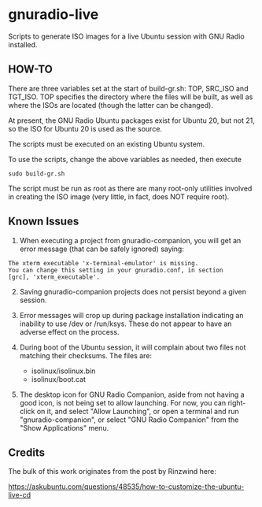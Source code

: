 # gnuradio-live

Scripts to generate ISO images for a live Ubuntu session with GNU
Radio installed.

## HOW-TO

There are three variables set at the start of build-gr.sh: TOP,
SRC_ISO and TGT_ISO.  TOP specifies the directory where the files will
be built, as well as where the ISOs are located (though the latter can
be changed).

At present, the GNU Radio Ubuntu packages exist for Ubuntu 20, but not
21, so the ISO for Ubuntu 20 is used as the source.

The scripts must be executed on an existing Ubuntu system.

To use the scripts, change the above variables as needed, then execute
```
sudo build-gr.sh
```

The script must be run as root as there are many root-only utilities
involved in creating the ISO image (very little, in fact, does NOT
require root).

## Known Issues

1. When executing a project from gnuradio-companion, you will get an
error message (that can be safely ignored) saying:
```
The xterm executable 'x-terminal-emulator' is missing.
You can change this setting in your gnuradio.conf, in section
[grc], 'xterm_executable'.
```

2. Saving gnuradio-companion projects does not persist beyond a given session.

3. Error messages will crop up during package installation indicating an
inability to use /dev or /run/ksys.  These do not appear to have an
adverse effect on the process.

4. During boot of the Ubuntu session, it will complain about two files
not matching their checksums.  The files are:
   - isolinux/isolinux.bin
   - isolinux/boot.cat

5. The desktop icon for GNU Radio Companion, aside from not having a
good icon, is not being set to allow launching.  For now, you can
right-click on it, and select "Allow Launching", or open a terminal
and run "gnuradio-companion", or select "GNU Radio Companion" from the
"Show Applications" menu.

## Credits

The bulk of this work originates from the post by Rinzwind here:

https://askubuntu.com/questions/48535/how-to-customize-the-ubuntu-live-cd
